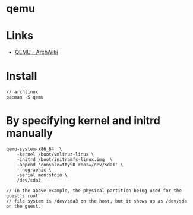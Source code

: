 # qemu

# Links

* [QEMU - ArchWiki](https://wiki.archlinux.org/index.php/QEMU)

# Install

```
// archlinux
pacman -S qemu
```

# By specifying kernel and initrd manually

```
qemu-system-x86_64  \
	-kernel /boot/vmlinuz-linux \
	-initrd /boot/initramfs-linux.img  \
	-append 'console=ttyS0 root=/dev/sda1' \
	--nographic \
	-serial mon:stdio \
	/dev/sda3 

// In the above example, the physical partition being used for the guest's root
// file system is /dev/sda3 on the host, but it shows up as /dev/sda on the guest.

```

